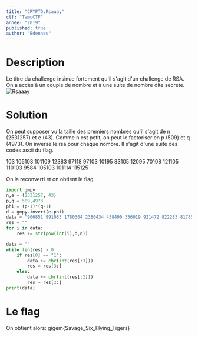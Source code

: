 ```yaml
---
title: "CRYPTO.Rsaaay"
ctf: "TamuCTF"
annee: "2019"
published: true
author: "Bdenneu"
---
```

# Description
Le titre du challenge insinue fortement qu'il s'agit d'un challenge de RSA. On a accès à un couple de nombre et à une suite de nombre dite secrete.
![Rsaaay](/assets/images/TamuCTF2019/tamuctf2019_rsaaay.png)

# Solution
 On peut supposer vu la taille des premiers nombres qu'il s'agit de n (2531257) et e (43). Comme n est petit, on peut le factoriser en p (509) et q (4973). On inverse le rsa pour chaque nombre. Il s'agit d'une suite des codes ascii du flag.

103 105103 101109 12383 97118 97103 10195 83105 12095 70108 121105 110103 9584 105103 101114 115125

On la reconverti et on obtient le flag.

```python
import gmpy
n,e = (2531257, 43)
p,q = 509,4973
phi = (p-1)*(q-1)
d = gmpy.invert(e,phi)
data = "906851 991083 1780304 2380434 438490 356019 921472 822283 817856 556932 2102538 2501908 2211404 991083 1562919 38268".split(" ")
res = ""
for i in data:
	res += str(pow(int(i),d,n))

data = ""
while len(res) > 0:
	if res[0] == "1":
		data += chr(int(res[:3]))
		res = res[3:]
	else:
		data += chr(int(res[:2]))
		res = res[2:]
print(data)
```
# Le flag
On obtient alors: gigem{Savage_Six_Flying_Tigers}

